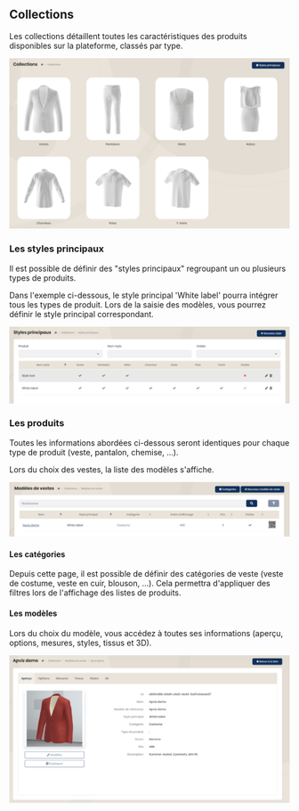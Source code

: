 ## Collections

Les collections détaillent toutes les caractéristiques des produits disponibles sur la plateforme, classés par type.

<img src="../Images/Overview/Collections.png" alt="Collections" />

### Les styles principaux

Il est possible de définir des "styles principaux" regroupant un ou plusieurs types de produits.

Dans l'exemple ci-dessous, le style principal 'White label' pourra intégrer tous les types de produit. Lors de la saisie des modèles, vous pourrez définir le style principal correspondant.

<img src="../Images/Overview/MainStyles.png" alt="Styles principaux" />


### Les produits

Toutes les informations abordées ci-dessous seront identiques pour chaque type de produit (veste, pantalon, chemise, ...).

Lors du choix des vestes, la liste des modèles s'affiche.

<img src="../Images/Overview/Jackets.png" alt="Vestes" />

#### Les catégories

Depuis cette page, il est possible de définir des catégories de veste (veste de costume, veste en cuir, blouson, ...). Cela permettra d'appliquer des filtres lors de l'affichage des listes de produits.

#### Les modèles

Lors du choix du modèle, vous accédez à toutes ses informations (aperçu, options, mesures, styles, tissus et 3D).

<img src="../Images/Overview/Models.png" alt="Modèles" />
